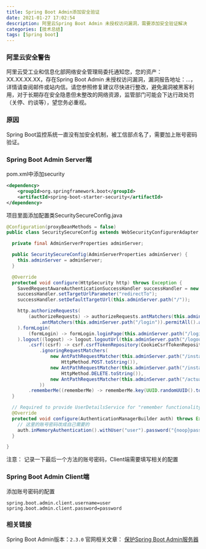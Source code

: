```yaml
---
title: Spring Boot Admin添加安全验证
date: 2021-01-27 17:02:54
description: 阿里云Spring Boot Admin 未授权访问漏洞，需要添加安全验证解决
categories: [技术总结]
tags: [Spring boot]
---
```


### 阿里云安全警告
阿里云受工业和信息化部网络安全管理局委托通知您，您的资产：XX.XX.XX.XX，存在Spring Boot Admin 未授权访问漏洞，漏洞报告地址：...，详情请查阅邮件或站内信。请您参照修复建议尽快进行整改，避免漏洞被黑客利用，对于长期存在安全隐患但未整改的网络资源，监管部门可能会下达行政处罚（关停、约谈等），望您务必重视。

### 原因
Spring Boot监控系统一直没有加安全机制，被工信部点名了，需要加上账号密码验证。

### Spring Boot Admin Server端
pom.xml中添加security
```xml
<dependency>
    <groupId>org.springframework.boot</groupId>
    <artifactId>spring-boot-starter-security</artifactId>
</dependency>
```
项目里面添加配置类SecuritySecureConfig.java
```java
@Configuration(proxyBeanMethods = false)
public class SecuritySecureConfig extends WebSecurityConfigurerAdapter {

  private final AdminServerProperties adminServer;

  public SecuritySecureConfig(AdminServerProperties adminServer) {
    this.adminServer = adminServer;
  }

  @Override
  protected void configure(HttpSecurity http) throws Exception {
    SavedRequestAwareAuthenticationSuccessHandler successHandler = new SavedRequestAwareAuthenticationSuccessHandler();
    successHandler.setTargetUrlParameter("redirectTo");
    successHandler.setDefaultTargetUrl(this.adminServer.path("/"));

    http.authorizeRequests(
        (authorizeRequests) -> authorizeRequests.antMatchers(this.adminServer.path("/assets/**")).permitAll() 
            .antMatchers(this.adminServer.path("/login")).permitAll().anyRequest().authenticated() 
    ).formLogin(
        (formLogin) -> formLogin.loginPage(this.adminServer.path("/login")).successHandler(successHandler).and() 
    ).logout((logout) -> logout.logoutUrl(this.adminServer.path("/logout"))).httpBasic(Customizer.withDefaults()) 
        .csrf((csrf) -> csrf.csrfTokenRepository(CookieCsrfTokenRepository.withHttpOnlyFalse()) 
            .ignoringRequestMatchers(
                new AntPathRequestMatcher(this.adminServer.path("/instances"),
                    HttpMethod.POST.toString()), 
                new AntPathRequestMatcher(this.adminServer.path("/instances/*"),
                    HttpMethod.DELETE.toString()), 
                new AntPathRequestMatcher(this.adminServer.path("/actuator/**")) 
            ))
        .rememberMe((rememberMe) -> rememberMe.key(UUID.randomUUID().toString()).tokenValiditySeconds(1209600));
  }

  // Required to provide UserDetailsService for "remember functionality"
  @Override
  protected void configure(AuthenticationManagerBuilder auth) throws Exception {
    // 这里的账号密码改成自己需要的        
    auth.inMemoryAuthentication().withUser("user").password("{noop}password").roles("USER");
  }

}
```
注意： 记录一下最后一个方法的账号密码，Client端需要填写相关的配置

### Spring Boot Admin Client端
添加账号密码的配置
```properties
spring.boot.admin.client.username=user
spring.boot.admin.client.password=password
```

### 相关链接
Spring Boot Admin版本：`2.3.0`
官网相关文章： [保护Spring Boot Admin服务器](https://codecentric.github.io/spring-boot-admin/2.3.0/#securing-spring-boot-admin)